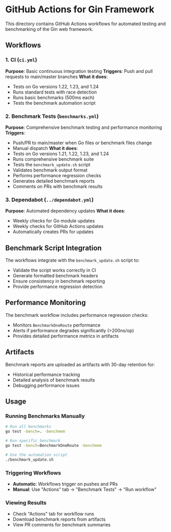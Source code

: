 # GitHub Actions for Gin Framework

This directory contains GitHub Actions workflows for automated testing and benchmarking of the Gin web framework.

## Workflows

### 1. CI (`ci.yml`)
**Purpose**: Basic continuous integration testing
**Triggers**: Push and pull requests to main/master branches
**What it does**:
- Tests on Go versions 1.22, 1.23, and 1.24
- Runs standard tests with race detection
- Runs basic benchmarks (500ms each)
- Tests the benchmark automation script

### 2. Benchmark Tests (`benchmarks.yml`)
**Purpose**: Comprehensive benchmark testing and performance monitoring
**Triggers**: 
- Push/PR to main/master when Go files or benchmark files change
- Manual dispatch
**What it does**:
- Tests on Go versions 1.21, 1.22, 1.23, and 1.24
- Runs comprehensive benchmark suite
- Tests the `benchmark_update.sh` script
- Validates benchmark output format
- Performs performance regression checks
- Generates detailed benchmark reports
- Comments on PRs with benchmark results

### 3. Dependabot (`../dependabot.yml`)
**Purpose**: Automated dependency updates
**What it does**:
- Weekly checks for Go module updates
- Weekly checks for GitHub Actions updates
- Automatically creates PRs for updates

## Benchmark Script Integration

The workflows integrate with the `benchmark_update.sh` script to:
- Validate the script works correctly in CI
- Generate formatted benchmark headers
- Ensure consistency in benchmark reporting
- Provide performance regression detection

## Performance Monitoring

The benchmark workflow includes performance regression checks:
- Monitors `BenchmarkOneRoute` performance
- Alerts if performance degrades significantly (>200ns/op)
- Provides detailed performance metrics in artifacts

## Artifacts

Benchmark reports are uploaded as artifacts with 30-day retention for:
- Historical performance tracking
- Detailed analysis of benchmark results
- Debugging performance issues

## Usage

### Running Benchmarks Manually
```bash
# Run all benchmarks
go test -bench=. -benchmem

# Run specific benchmark
go test -bench=BenchmarkOneRoute -benchmem

# Use the automation script
./benchmark_update.sh
```

### Triggering Workflows
- **Automatic**: Workflows trigger on pushes and PRs
- **Manual**: Use "Actions" tab → "Benchmark Tests" → "Run workflow"

### Viewing Results
- Check "Actions" tab for workflow runs
- Download benchmark reports from artifacts
- View PR comments for benchmark summaries